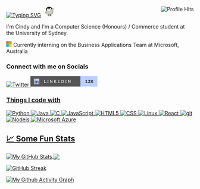 
<a href="https://git.io/typing-svg"><img src="https://typing-svg.herokuapp.com?font=&size=30&pause=1000&center=true&multiline=true&width=230&height=40&lines=Hello%2C+There!" alt="Typing SVG" /></a><img src="https://github.com/CindyU-beep/CindyU-beep/blob/main/penguin.gif" width="45px" height="30px"/><img align="right" alt="Profile Hits" src="https://komarev.com/ghpvc/?username=cindyu-beep&color=36bcf7&style=circle"></h2>



<p>
I'm Cindy and I'm a Computer Science (Honours) / Commerce student at the University of Sydney.

 <img src="https://github.com/CindyU-beep/CindyU-beep/blob/main/msftlogo.png" width="15px" height="15px" /> Currently interning on the Business Applications Team at Microsoft, Australia
</p>

<h3>Connect with me on Socials</h3>

  <a href="https://twitter.com/intent/follow?screen_name=cindy1um&tw_p=followbutton"><img alt="Twitter" src="https://img.shields.io/twitter/follow/cindy1um?color=BBD0FF&logo=twitter&logoColor=BBD0FF&style=for-the-badge" /> 
  <a href="https://www.linkedin.com/in/cindyum/"><img alt="LinkedIn" src="https://github.com/CindyU-beep/CindyU-beep/blob/main/linkedin.png" width="180px" height="28px" />


<h3>Things I code with</h3>
<p>
  
  <img alt="Python" src="https://img.shields.io/badge/-Python-yellow?style=flat-square&logo=Python&logoColor=white" />
  <img alt="Java" src="https://img.shields.io/badge/-Java-blue?style=flat-square&logo=java&logoColor=white" />
  <img alt="C" src="https://img.shields.io/badge/-C-red?style=flat-square&logo=c&logoColor=white" />
  <img alt="JavaScript" src="https://img.shields.io/badge/-Javascipt-d81e5b?style=flat-square&logo=javascript&logoColor=white" />
  <img alt="HTML5" src="https://img.shields.io/badge/-HTML5-E34F26?style=flat-square&logo=HTML5&logoColor=white" />
  <img alt="CSS" src="https://img.shields.io/badge/-CSS-1572B6?style=flat-square&logo=CSS3&logoColor=white" />

  
  <img alt="Linux" src="https://img.shields.io/badge/-Linux-e59500?style=flat-square&logo=linux&logoColor=white" />

  <img alt="React" src="https://img.shields.io/badge/-React-45b8d8?style=flat-square&logo=react&logoColor=white" />
  <img alt="git" src="https://img.shields.io/badge/-Git-F05032?style=flat-square&logo=git&logoColor=white" />
  <img alt="Nodejs" src="https://img.shields.io/badge/-Nodejs-43853d?style=flat-square&logo=Node.js&logoColor=white" />
  <img alt="Microsoft Azure" src="https://img.shields.io/badge/-Microsoft Azure-4169E1?style=flat-square&logo=microsoft-azure&logoColor=white" />

  
</p>

## &#x1f4c8; Some Fun Stats
<a href="https://github.com/CindyU-beep/CindyU-beep">
  <img align="center" src="https://github-readme-stats.vercel.app/api?username=CindyU-beep&show_icons=true&line_height=27&count_private=true&title_color=1f007a&text_color=ffffff&icon_color=ffffff&bg_color=c8b6ff&custom_title=My%20Github%20Stats" alt="My GitHub Stats" />
</a>

<a href="https://github.com/CindyU-beep/CindyU-beep">
  <img align="center" src="https://github-readme-stats.vercel.app/api/top-langs/?username=CindyU-beep&hide=java,html,tex&title_color=1f007a&text_color=ffffff&icon_color=ffffff&bg_color=c8b6ff&langs_count=3" />
</a>

[![GitHub Streak](https://streak-stats.demolab.com/?user=cindyu-beep&background=b8c0ff&fire=1f007a&ring=1f007a&currStreakNum=ffffff&currStreakLabel=ffffff&theme=dark&dates=1f007a)](https://git.io/streak-stats)

[![My Github Activity Graph](https://activity-graph.herokuapp.com/graph?username=CindyU-beep&bg_color=b8c0ff&color=ffffff&line=7547ff&point=1f007a&custom_title=My%20Github%20Activity%20Graph)](https://github.com/CindyU-beep/github-readme-activity-graph)


<!--
**CindyU-beep/CindyU-beep** is a ✨ _special_ ✨ repository because its `README.md` (this file) appears on your GitHub profile.

Here are some ideas to get you started:

- 🔭 I’m currently working on ...
- 🌱 I’m currently learning ...
- 👯 I’m looking to collaborate on ...
- 🤔 I’m looking for help with ...
- 💬 Ask me about ...
- 📫 How to reach me: ...
- 😄 Pronouns: ...
- ⚡ Fun fact: ...
-->

